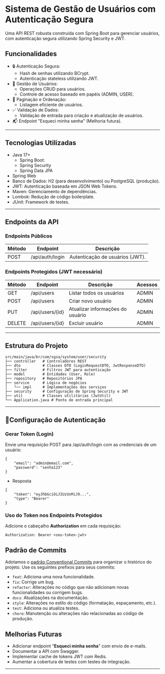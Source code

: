 # Sistema de Gestão de Usuários com Autenticação Segura
Uma API REST robusta construída com Spring Boot para gerenciar usuários, com autenticação segura utilizando Spring Security e JWT.

## Funcionalidades
- 🔒 Autenticação Segura:
  - Hash de senhas utilizando BCrypt. 
  - Autenticação stateless utilizando JWT. 
- 👥 Gestão de Usuários:
  - Operações CRUD para usuários. 
  - Controle de acesso baseado em papéis (ADMIN, USER). 
- 📄 Paginação e Ordenação:
  - Listagem eficiente de usuários. 
- ✅ Validação de Dados:
  - Validação de entrada para criação e atualização de usuários. 
- 📬 Endpoint "Esqueci minha senha" (Melhoria futura).
---

## Tecnologias Utilizadas
- Java 17+
  - Spring Boot:
  - Spring Security
  - Spring Data JPA
- Spring Web
- Banco de Dados: H2 (para desenvolvimento) ou PostgreSQL (produção).
- JWT: Autenticação baseada em JSON Web Tokens.
- Maven: Gerenciamento de dependências.
- Lombok: Redução de código boilerplate.
- JUnit: Framework de testes.
---
## Endpoints da API

### Endpoints Públicos
| Método | Endpoint         | Descrição                       |
|--------|------------------|---------------------------------|
| POST   | /api/auth/login  | Autenticação de usuários (JWT). |

### Endpoints Protegidos (JWT necessário)
| Método | Endpoint        | Descrição                        | Acessos |
|--------|-----------------|----------------------------------|---------|
| GET    | /api/users      | Listar todos os usuários         | ADMIN   |
| POST   | /api/users      | Criar novo usuário               | ADMIN   |
| PUT    | /api/users/{id} | Atualizar informações do usuário | ADMIN   |
| DELETE | /api/users/{id} | Excluir usuário                  | ADMIN   |
---
## Estrutura do Projeto
```
src/main/java/br/com/sgsa/system/user/security
├── controller   # Controladores REST
├── dto          # Classes DTO (LoginRequestDTO, JwtResponseDTO)
├── filter       # Filtros JWT para autenticação
├── model        # Entidades (User, Role)
├── repository   # Repositórios JPA
├── service      # Lógica de negócios
│   └── impl     # Implementações dos serviços
├── security     # Configuração de Spring Security e JWT
├── util         # Classes utilitárias (JwtUtil)
└── Application.java # Ponto de entrada principal
```
---
## 🔑Configuração de Autenticação
### Gerar Token (Login)
Envie uma requisição POST para /api/auth/login com as credenciais de um usuário:
```
{
    "email": "admin@email.com",
    "password": "senha123"
}
```
- Resposta
```
{
    "token": "eyJhbGciOiJIUzUxMiJ9...",
    "type": "Bearer"
}

```

### Uso do Token nos Endpoints Protegidos
Adicione o cabeçalho **Authorization** em cada requisição:

``
Authorization: Bearer <seu-token-jwt>
``

## Padrão de Commits
Adotamos o [padrão Conventional Commits](https://www.conventionalcommits.org/pt-br/v1.0.0/) para organizar o histórico do projeto. Use os seguintes prefixos para seus commits:
- `feat`: Adiciona uma nova funcionalidade. 
- `fix`: Corrige um bug. 
- `refactor`: Alterações no código que não adicionam novas funcionalidades ou corrigem bugs. 
- `docs`: Atualizações na documentação. 
- `style`: Alterações no estilo do código (formatação, espaçamento, etc.). 
- `test`: Adiciona ou atualiza testes. 
- `chore`: Manutenção ou alterações não relacionadas ao código de produção.

## Melhorias Futuras
- Adicionar endpoint "**Esqueci minha senha**" com envio de e-mails.
- Documentar a API com Swagger.
- Implementar cache de tokens JWT com Redis.
- Aumentar a cobertura de testes com testes de integração.
---
